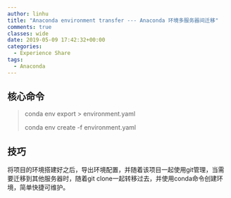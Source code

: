 ```yaml
---
author: linhu
title: "Anaconda environment transfer --- Anaconda 环境多服务器间迁移"
comments: true
classes: wide
date: 2019-05-09 17:42:32+00:00
categories:
  - Experience Share
tags:
  - Anaconda
---
```


## 核心命令
> conda env export > environment.yaml
>
> conda env create -f environment.yaml

## 技巧
将项目的环境搭建好之后，导出环境配置，并随着该项目一起使用git管理，当需要迁移到其他服务器时，随着git clone一起转移过去，并使用conda命令创建环境，简单快捷可维护。


